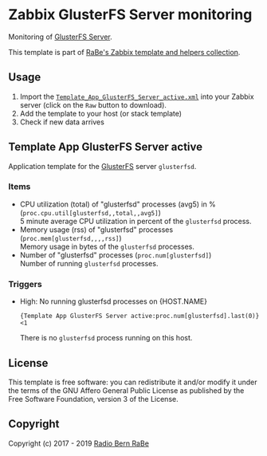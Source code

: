 # Zabbix GlusterFS Server monitoring
Monitoring of [GlusterFS Server](https://www.gluster.org/).

This template is part of [RaBe's Zabbix template and helpers
collection](https://github.com/radiorabe/rabe-zabbix).

## Usage

1. Import the [`Template_App_GlusterFS_Server_active.xml`](Template_App_GlusterFS_Server_active.xml)
   into your Zabbix server (click on the `Raw` button to download).
2. Add the template to your host (or stack template)
3. Check if new data arrives

## Template App GlusterFS Server active
Application template for the [GlusterFS](https://www.gluster.org/) server `glusterfsd`.
### Items
* CPU utilization (total) of "glusterfsd" processes (avg5) in % (`proc.cpu.util[glusterfsd,,total,,avg5]`)  
  5 minute average CPU utilization in percent of the `glusterfsd` process.
* Memory usage (rss) of "glusterfsd" processes (`proc.mem[glusterfsd,,,,rss]`)  
  Memory usage in bytes of the `glusterfsd` processes.
* Number of "glusterfsd" processes (`proc.num[glusterfsd]`)  
  Number of running `glusterfsd` processes.
### Triggers
* High: No running glusterfsd processes on {HOST.NAME}
  ```
  {Template App GlusterFS Server active:proc.num[glusterfsd].last(0)}<1
  ```
  There is no `glusterfsd` process running on this host.

## License
This template is free software: you can redistribute it and/or modify it under
the terms of the GNU Affero General Public License as published by the Free
Software Foundation, version 3 of the License.

## Copyright
Copyright (c) 2017 - 2019 [Radio Bern RaBe](http://www.rabe.ch)
